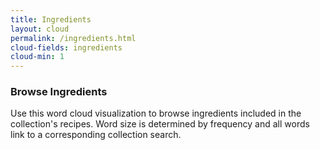 ```yaml
---
title: Ingredients
layout: cloud
permalink: /ingredients.html
cloud-fields: ingredients
cloud-min: 1
---
```

### Browse Ingredients

Use this word cloud visualization to browse ingredients included in the collection's recipes.
Word size is determined by frequency and all words link to a corresponding collection search.

